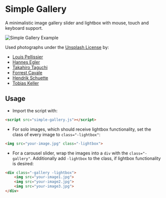 # Simple Gallery

A minimalistic image gallery slider and lightbox with mouse, touch and keyboard support.

![Simple Gallery Example](https://github.com/user-attachments/assets/cffaf7a6-24d6-439a-9a79-7344b877a11c)

Used photographs under the [Unsplash License](https://unsplash.com/license) by:
- [Louis Pellissier](https://unsplash.com/photos/wJ2SaSiL5FA)
- [Hannes Egler](https://unsplash.com/de/fotos/6SLdXXVYQpo)
- [Takahiro Taguchi](https://unsplash.com/photos/ODXZTJC5odw)
- [Forrest Cavale](https://unsplash.com/photos/qfmd9bu7IgA)
- [Hendrik Schuette](https://unsplash.com/photos/vlxdsFMKEww)
- [Tobias Keller](https://unsplash.com/de/fotos/73F4pKoUkM0)

## Usage

- Import the script with:
```html
<script src="simple-gallery.js"></script>
```

- For solo images, which should receive lightbox functionality, set the class of every image to <code>class="-lightbox"</code>:
```html
<img src="your-image.jpg" class="-lightbox">
```

- For a carousel slider, wrap the images into a <code>div</code> with the <code>class="-gallery"</code>. Additionally add <code>-lightbox</code> to the class, if lightbox functionality is desired:
```html
<div class="-gallery -lightbox">
    <img src="your-image1.jpg">
    <img src="your-image2.jpg">
    <img src="your-image3.jpg">
</div>
```
